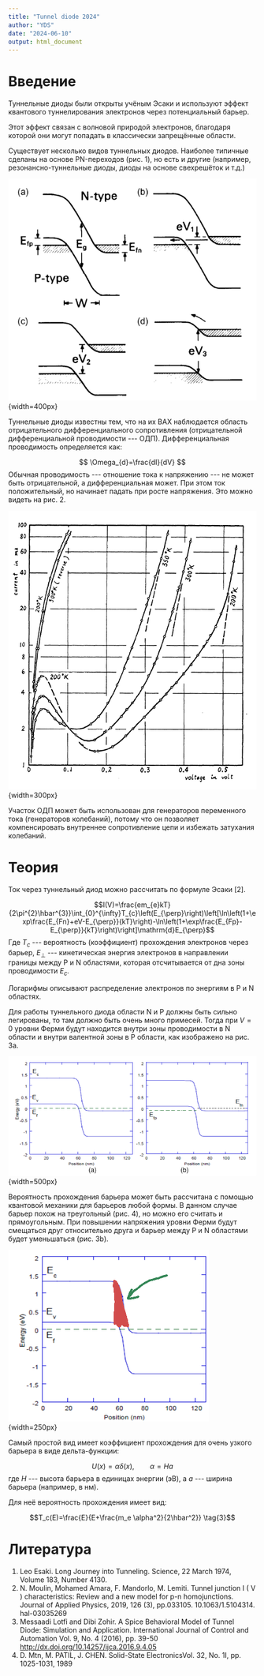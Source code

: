 ```yaml
---
title: "Tunnel diode 2024"
author: "YDS"
date: "2024-06-10"
output: html_document
---
```


# Введение

Туннельные диоды были открыты учёным Эсаки и используют эффект квантового туннелирования электронов через потенциальный барьер.

Этот эффект связан с волновой природой электронов, благодаря которой они могут попадать в классически запрещённые области.

Существует несколько видов туннельных диодов. Наиболее типичные сделаны на основе PN-переходов (рис. 1), но есть и другие (например, резонансно-туннельные диоды, диоды на основе свехрешёток и т.д.)

![Рисунок 1. Схема туннельного диода Эсаки [1].](images/esaki.png){width=400px}

$$ $$

Туннельные диоды известны тем, что на их ВАХ наблюдается область отрицательного дифференциального сопротивления (отрицательной дифференциальной проводимости --- ОДП). Дифференциальная проводимость определяется как:

$$ \Omega_{d}=\frac{dI}{dV} $$
Обычная проводимость --- отношение тока к напряжению --- не может быть отрицательной, а дифференциальная может. При этом ток положительный, но начинает падать при росте напряжения. Это можно видеть на рис. 2.

![Рисунок 2. ВАХ туннельного диода [1].](images/iv-curve.png){width=300px}

$$ $$

Участок ОДП может быть использован для генераторов переменного тока (генераторов колебаний), потому что он позволяет компенсировать внутреннее сопротивление цепи и избежать затухания колебаний.

# Теория

Ток через туннельный диод можно рассчитать по формуле Эсаки [2].

$$I(V)=\frac{em_{e}kT}{2\pi^{2}\hbar^{3}}\int_{0}^{\infty}T_{c}\left(E_{\perp}\right)\left[\ln\left(1+\exp\frac{E_{Fn}+eV-E_{\perp}}{kT}\right)-\ln\left(1+\exp\frac{E_{Fp}-E_{\perp}}{kT}\right)\right]\mathrm{d}E_{\perp}$$
Где $T_c$ --- вероятность (коэффициент) прохождения электронов через барьер, $E_{\perp}$ --- кинетическая энергия электронов в направлении границы между P и N областями, которая отсчитывается от дна зоны проводимости $E_c$.

Логарифмы описывают распределение электронов по энергиям в P и N областях.

Для работы туннельного диода области N и P должны быть сильно легированы, то там должно быть очень много примесей. Тогда при $V=0$ уровни Ферми будут находится внутри зоны проводимости в N области и внутри валентной зоны в P области, как изображено на рис. 3а.

![Рисунок 3. Зонная структура туннельного диода при а) $V=0$ и b) $V>0$ [3].](images/diode-scheme-2.png){width=500px}

$$ $$

Вероятность прохождения барьера может быть рассчитана с помощью квантовой механики для барьеров любой формы. В данном случае барьер похож на треугольный (рис. 4), но можно его считать и прямоугольным. При повышении напряжения уровни Ферми будут смещаться друг относительно друга и барьер между P и N областями будет уменьшаться (рис. 3b).

![Рисунок 4. Энергетический барьер.](images/diode-scheme-3.png){width=250px}

Самый простой вид имеет коэффициент прохождения для очень узкого барьера в виде дельта-функции:

$$U(x)=\alpha \delta(x),\qquad \alpha = Ha \tag{2}$$
где $H$ --- высота барьера в единицах энергии (эВ), а $a$ --- ширина барьера (например, в нм).

Для неё вероятность прохождения имеет вид:

$$T_c(E)=\frac{E}{E+\frac{m_e \alpha^2}{2\hbar^2}} \tag{3}$$


# Литература

1. Leo Esaki. Long Journey into Tunneling. Science, 22 March 1974, Volume 183, Number 4130.
1. N. Moulin, Mohamed Amara, F. Mandorlo, M. Lemiti. Tunnel junction I ( V ) characteristics: Review and a new model for p-n homojunctions. Journal of Applied Physics, 2019, 126 (3), pp.033105. 10.1063/1.5104314. hal-03035269
1. Messaadi Lotfi and Dibi Zohir. A Spice Behavioral Model of Tunnel Diode: Simulation and Application. International Journal of Control and Automation Vol. 9, No. 4 (2016), pp. 39-50 http://dx.doi.org/10.14257/ijca.2016.9.4.05
1. D. Mtn, M. PATIL, J. CHEN. Solid-State ElectronicsVol. 32, No. 1I, pp. 1025-1031, 1989
